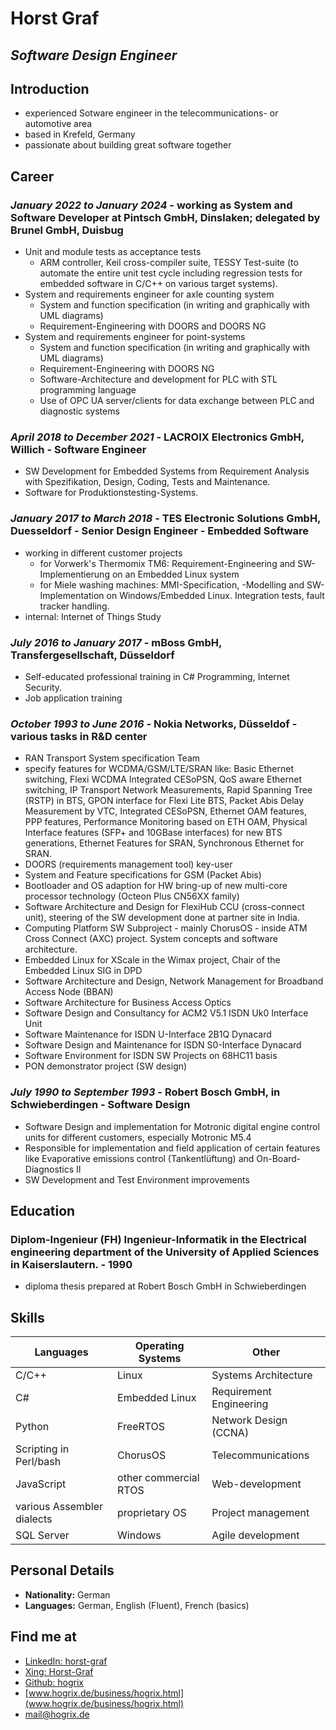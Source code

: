 # Horst Graf

## _Software Design Engineer_

## Introduction

- experienced Sotware engineer in the telecommunications- or automotive area
- based in Krefeld, Germany
- passionate about building great software together


## Career

### _January 2022 to January 2024_ - working as System and Software Developer at Pintsch GmbH, Dinslaken; delegated by **Brunel GmbH, Duisbug**

- Unit and module tests as acceptance tests
	- ARM controller, Keil cross-compiler suite, TESSY Test-suite (to automate the entire unit test cycle including regression tests for embedded software in C/C++ on various target systems).
- System and requirements engineer for axle counting system
	- System and function specification (in writing and graphically with UML diagrams)
	- Requirement-Engineering with DOORS and DOORS NG
- System and requirements engineer for point-systems
	- System and function specification (in writing and graphically with UML diagrams)
	- Requirement-Engineering with DOORS NG
	- Software-Architecture and development for PLC with STL programming language
	- Use of OPC UA server/clients for data exchange between PLC and diagnostic systems

### _April 2018 to December 2021_ - **LACROIX Electronics GmbH, Willich** - Software Engineer

- SW Development for Embedded Systems from Requirement Analysis with Spezifikation, Design, Coding, Tests and Maintenance.
- Software for Produktionstesting-Systems.

### _January 2017 to March 2018_ - **TES Electronic Solutions GmbH, Duesseldorf** - Senior Design Engineer - Embedded Software

- working in different customer projects
  - for Vorwerk's Thermomix TM6: Requirement-Engineering and SW-Implementierung on an Embedded Linux system
  - for Miele washing machines: MMI-Specification, -Modelling and SW-Implementation on Windows/Embedded Linux. Integration tests, fault tracker handling.
- internal: Internet of Things Study

### _July 2016 to January 2017_ - **mBoss GmbH, Transfergesellschaft, Düsseldorf** 

- Self-educated professional training in C# Programming, Internet Security.
- Job application training

### _October 1993 to June 2016_ - **Nokia Networks, Düsseldof** - various tasks in R&D center

- RAN Transport System specification Team
- specify features for WCDMA/GSM/LTE/SRAN like:	Basic Ethernet switching, Flexi WCDMA Integrated CESoPSN, QoS aware Ethernet switching, IP Transport Network Measurements, Rapid Spanning Tree (RSTP) in BTS, GPON interface for Flexi Lite BTS, Packet Abis Delay Measurement by VTC, Integrated CESoPSN, Ethernet OAM features, PPP features, Performance Monitoring based on ETH OAM, Physical Interface features (SFP+ and 10GBase interfaces) for new BTS generations, Ethernet Features for SRAN, Synchronous Ethernet for SRAN.
- DOORS (requirements management tool) key-user
- System and Feature specifications for GSM (Packet Abis)
- Bootloader and OS adaption for HW bring-up of new multi-core processor technology (Octeon Plus CN56XX family)
- Software Architecture and Design for FlexiHub CCU  (cross-connect unit), steering of the SW development done at partner site in India.
- Computing Platform SW Subproject - mainly ChorusOS  - inside ATM Cross Connect (AXC) project. System concepts and software architecture.
- Embedded Linux for XScale in the Wimax project, Chair of the Embedded Linux SIG in DPD 
- Software Architecture and Design, Network Management for Broadband Access Node (BBAN) 
- Software Architecture for Business Access Optics 
- Software Design and Consultancy for ACM2 V5.1 ISDN Uk0 Interface Unit 
- Software Maintenance for ISDN U-Interface 2B1Q Dynacard
- Software Design and Maintenance for ISDN S0-Interface Dynacard
- Software Environment for ISDN SW Projects on 68HC11 basis 
- PON demonstrator project (SW design)

### _July 1990 to September 1993_ - **Robert Bosch GmbH, in Schwieberdingen** - Software Design

- Software Design and implementation for Motronic digital engine control units for different customers, especially Motronic M5.4 
- Responsible for implementation and field application of certain features like Evaporative emissions control (Tankentlüftung) and On-Board-Diagnostics II
- SW Development and Test Environment improvements


## Education 

### **Diplom-Ingenieur (FH) Ingenieur-Informatik** in the Electrical engineering department of the University of Applied Sciences in Kaiserslautern. - 1990

- diploma thesis prepared at Robert Bosch GmbH in Schwieberdingen

## Skills

| **Languages**               | **Operating Systems**      | **Other**                   |
| --------------------------- | -------------------------- | --------------------------- |
| C/C++                       | Linux                      | Systems Architecture        |
| C#                          | Embedded Linux             | Requirement Engineering     |
| Python                      | FreeRTOS                   | Network Design (CCNA)       |
| Scripting in Perl/bash      | ChorusOS                   | Telecommunications          |
| JavaScript                  | other commercial RTOS      | Web-development             |
| various Assembler dialects  | proprietary OS             | Project management          |
| SQL Server                  | Windows                    | Agile development           |


## Personal Details

- **Nationality:** German
- **Languages:** German, English (Fluent), French (basics)

## Find me at

- [LinkedIn: horst-graf](https://www.linkedin.com/in/horst-graf-431b6b3/)
- [Xing: Horst-Graf](https://www.xing.com/profile/Horst_Graf/cv)
- [Github: hogrix](https://github.com/hogrix)
- [www.hogrix.de/business/hogrix.html](www.hogrix.de/business/hogrix.html)
- [mail@hogrix.de](mailto:mail@hogrix.de)
